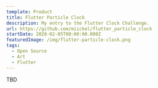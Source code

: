 ```yaml
---
template: Product
title: Flutter Particle Clock
description: My entry to the Flutter Clock Challenge.
url: https://github.com/miickel/flutter_particle_clock
startDate: 2020-02-05T00:00:00.000Z
featuredImage: /img/flutter-particle-clock.png
tags:
  - Open Source
  - Art
  - Flutter
---
```


TBD
